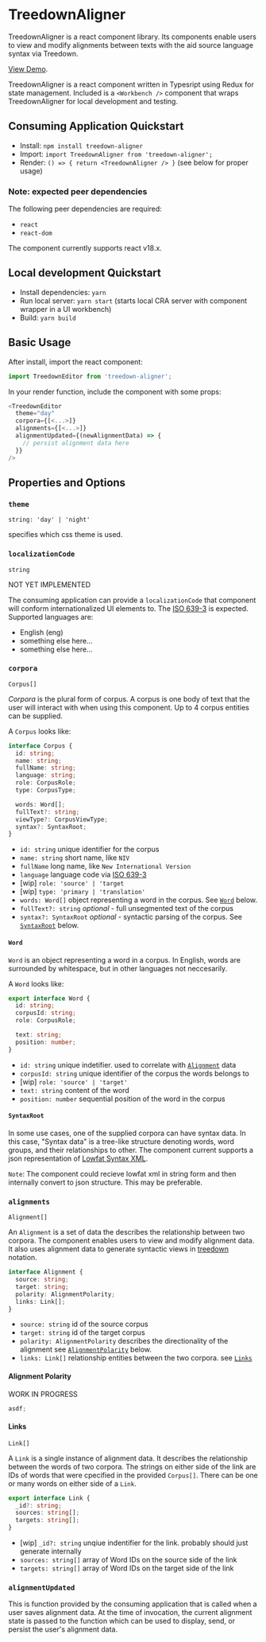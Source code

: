 # TreedownAligner

TreedownAligner is a react component library. Its components enable users to view and modify alignments between texts with the aid source language syntax via Treedown.

[View Demo](https://treedown-aligner.netlify.app).

TreedownAligner is a react component written in Typesript using Redux for state management.
Included is a `<Workbench />` component that wraps TreedownAligner for local development and testing.

## Consuming Application Quickstart

- Install: `npm install treedown-aligner`
- Import: `import TreedownAligner from 'treedown-aligner';`
- Render: `() => { return <TreedownAligner /> }` (see below for proper usage)

### Note: expected peer dependencies

The following peer dependencies are required:

- `react`
- `react-dom`

The component currently supports react v18.x.

## Local development Quickstart

- Install dependencies: `yarn`
- Run local server: `yarn start` (starts local CRA server with component wrapper in a UI workbench)
- Build: `yarn build`

## Basic Usage

After install, import the react component:

```js
import TreedownEditor from 'treedown-aligner';
```

In your render function, include the component with some props:

```js
<TreedownEditor
  theme="day"
  corpora={[<...>]}
  alignments={[<...>]}
  alignmentUpdated={(newAlignmentData) => {
    // persist alignment data here
  }}
/>
```

## Properties and Options

### `theme`

`string: 'day' | 'night'`

specifies which css theme is used.

### `localizationCode`

`string`

NOT YET IMPLEMENTED

The consuming application can provide a `localizationCode` that component will conform internationalized UI elements to. The [ISO 639-3](https://iso639-3.sil.org/code_tables/639/data) is expected. Supported languages are:

- English (eng)
- something else here...
- something else here...

### `corpora`

`Corpus[]`

_Corpora_ is the plural form of corpus. A corpus is one body of text that the user will interact with when using this component. Up to 4 corpus entities can be supplied.

A `Corpus` looks like:

```ts
interface Corpus {
  id: string;
  name: string;
  fullName: string;
  language: string;
  role: CorpusRole;
  type: CorpusType;

  words: Word[];
  fullText?: string;
  viewType?: CorpusViewType;
  syntax?: SyntaxRoot;
}
```

- `id: string` unique identifier for the corpus
- `name: string` short name, like `NIV`
- `fullName` long name, like `New International Version`
- `language` language code via [ISO 639-3](https://iso639-3.sil.org/code_tables/639/data)
- [wip] `role: 'source' | 'target`
- [wip] `type: 'primary | 'translation'`
- `words: Word[]` object representing a word in the corpus. See [`Word`](#word) below.
- `fullText?: string` _optional_ - full unsegmented text of the corpus
- `syntax?: SyntaxRoot` _optional_ - syntactic parsing of the corpus. See [`SyntaxRoot`](#syntax-root) below.

#### `Word`

`Word` is an object representing a word in a corpus. In English, words are surrounded by whitespace, but in other languages not neccesarily.

A `Word` looks like:

```ts
export interface Word {
  id: string;
  corpusId: string;
  role: CorpusRole;

  text: string;
  position: number;
}
```

- `id: string` unique indetifier. used to correlate with [`Alignment`](#alignments) data
- `corpusId: string` unique identifier of the corpus the words belongs to
- [wip] `role: 'source' | 'target'`
- `text: string` content of the word
- `position: number` sequential position of the word in the corpus

#### `SyntaxRoot`

In some use cases, one of the supplied corpora can have syntax data. In this case, "Syntax data" is a tree-like structure denoting words, word groups, and their relationships to other. The component current supports a json representation of [Lowfat Syntax XML](https://github.com/Clear-Bible/macula-greek/tree/main/Nestle1904/lowfat).

`Note`: The component could recieve lowfat xml in string form and then internally convert to json structure. This may be preferable.

### `alignments`

`Alignment[]`

An `Alignment` is a set of data the describes the relationship between two corpora. The component enables users to view and modify alignment data. It also uses alignment data to generate syntactic views in [treedown](http://jonathanrobie.biblicalhumanities.org/blog/2017/05/12/lowfat-treebanks-visualizing/) notation.

```ts
interface Alignment {
  source: string;
  target: string;
  polarity: AlignmentPolarity;
  links: Link[];
}
```

- `source: string` id of the source corpus
- `target: string` id of the target corpus
- `polarity: AlignmentPolarity` describes the directionality of the alignment see [`AlignmentPolarity`](#alignment-polarity) below.
- `links: Link[]` relationship entities between the two corpora. see [`Links`](#links)

#### Alignment Polarity

WORK IN PROGRESS

```ts
asdf;
```

#### Links

`Link[]`

A `Link` is a single instance of alignment data. It describes the relationship between the words of two corpora. The strings on either side of the link are IDs of words that were cpecified in the provided `Corpus[]`. There can be one or many words on either side of a `Link`.

```ts
export interface Link {
  _id?: string;
  sources: string[];
  targets: string[];
}
```

- [wip] `_id?: string` unqiue indentifier for the link. probably should just generate internally
- `sources: string[]` array of Word IDs on the source side of the link
- `targets: string[]` array of Word IDs on the target side of the link

### `alignmentUpdated`

This is function provided by the consuming application that is called when a user saves alignment data. At the time of invocation, the current alignment state is passed to the function which can be used to display, send, or persist the user's alignment data.
